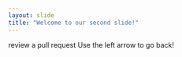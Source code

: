 ```yaml
---
layout: slide
title: "Welcome to our second slide!"
---
```

review a pull request
Use the left arrow to go back!
